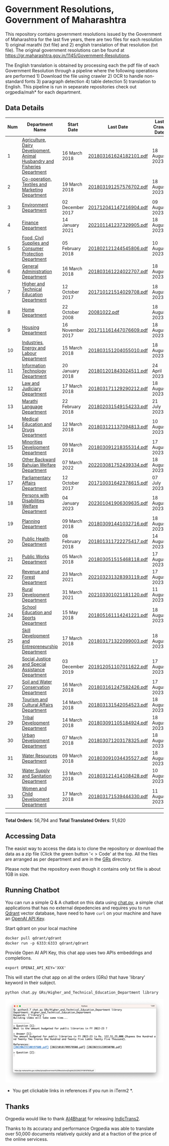 # Government Resolutions, Government of Maharashtra

This repository contains government resolutions issued by the Government of Maharashtra for the last five years, there are two files for each resolution 1) original marathi (txt file) and 2) english translation of that resolution (txt file). The original government resolutions can be found at https://gr.maharashtra.gov.in/1145/Government-Resolutions.


The English translation is obtained by processing each the pdf file of each Government Resolution through a pipeline where the following operations are performed 1) Download the file using crawler 2) OCR to handle non-standard fonts 3) paragraph detection 4) table  detection 5) translation to English. This pipeline is run in sepearate repositories check out orgpedia/mah* for each department.


## Data Details

| Num | Department Name | Start Date | Last Date | Last Crawl Date | # Marathi Orders | # Translated Orders | Starting Order | Last Order |
| --- | --------------- | ---------- | --------- | --------------- | ---------------- | ------------------- | -------------- | ---------- |
| 1 | [Agriculture, Dairy Development, Animal Husbandry and Fisheries Department](GRs/Agriculture,_Dairy_Development,_Animal_Husbandry_and_Fisheries_Department) | 16 March 2018 | [201803161624182101.pdf](https://gr.maharashtra.gov.in/Site/Upload/Government%20Resolutions/English/201803161624182101.pdf) | 18 August 2023 | [202308181441521401.pdf](https://gr.maharashtra.gov.in/Site/Upload/Government%20Resolutions/English/202308181441521401.pdf) | 19-Aug-2023 | 3426 | 3366 |
| 2 | [Co-operation, Textiles and Marketing Department](GRs/Co-operation,_Textiles_and_Marketing_Department) | 19 March 2018 | [201803191257576702.pdf](https://gr.maharashtra.gov.in/Site/Upload/Government%20Resolutions/English/201803191257576702.pdf) | 18 August 2023 | [202308181728344702.pdf](https://gr.maharashtra.gov.in/Site/Upload/Government%20Resolutions/English/202308181728344702.pdf) | 19-Aug-2023 | 2140 | 2102 |
| 3 | [Environment Department](GRs/Environment_Department) | 02 December 2017 | [201712041147216904.pdf](https://gr.maharashtra.gov.in/Site/Upload/Government%20Resolutions/English/201712041147216904.pdf) | 09 August 2023 | [202308091733165604.pdf](https://gr.maharashtra.gov.in/Site/Upload/Government%20Resolutions/English/202308091733165604.pdf) | 12-Aug-2023 | 301 | 294 |
| 4 | [Finance Department](GRs/Finance_Department) | 14 January 2021 | [202101141237329905.pdf](https://gr.maharashtra.gov.in/Site/Upload/Government%20Resolutions/English/202101141237329905.pdf) | 18 August 2023 | [202308181158182605.pdf](https://gr.maharashtra.gov.in/Site/Upload/Government%20Resolutions/English/202308181158182605.pdf) | 19-Aug-2023 | 542 | 537 |
| 5 | [Food, Civil Supplies and Consumer Protection Department](GRs/Food,_Civil_Supplies_and_Consumer_Protection_Department) | 05 February 2018 | [201802121244545806.pdf](https://gr.maharashtra.gov.in/Site/Upload/Government%20Resolutions/English/201802121244545806.pdf) | 10 August 2023 | [202308101808242706.pdf](https://gr.maharashtra.gov.in/Site/Upload/Government%20Resolutions/English/202308101808242706.pdf) | 12-Aug-2023 | 860 | 852 |
| 6 | [General Administration Department](GRs/General_Administration_Department) | 16 March 2018 | [201803161224022707.pdf](https://gr.maharashtra.gov.in/Site/Upload/Government%20Resolutions/English/201803161224022707.pdf) | 18 August 2023 | [202308181535038707.pdf](https://gr.maharashtra.gov.in/Site/Upload/Government%20Resolutions/English/202308181535038707.pdf) | 19-Aug-2023 | 3787 | 3768 |
| 7 | [Higher and Technical Education Department](GRs/Higher_and_Technical_Education_Department) | 12 October 2017 | [201710121514029708.pdf](https://gr.maharashtra.gov.in/Site/Upload/Government%20Resolutions/English/201710121514029708.pdf) | 18 August 2023 | [202308181207577608.pdf](https://gr.maharashtra.gov.in/Site/Upload/Government%20Resolutions/English/202308181207577608.pdf) | 19-Aug-2023 | 2194 | 2172 |
| 8 | [Home Department](GRs/Home_Department) | 22 October 2008 | [20081022.pdf](https://gr.maharashtra.gov.in/Site/Upload/Government%20Resolutions/English/20081022.pdf) | 18 August 2023 | [202308181720176229.pdf](https://gr.maharashtra.gov.in/Site/Upload/Government%20Resolutions/English/202308181720176229.pdf) | 19-Aug-2023 | 7838 | 3294 |
| 9 | [Housing Department](GRs/Housing_Department) | 16 November 2017 | [201711161447076609.pdf](https://gr.maharashtra.gov.in/Site/Upload/Government%20Resolutions/English/201711161447076609.pdf) | 18 August 2023 | [202308181802054109.pdf](https://gr.maharashtra.gov.in/Site/Upload/Government%20Resolutions/English/202308181802054109.pdf) | 19-Aug-2023 | 308 | 304 |
| 10 | [Industries, Energy and Labour Department](GRs/Industries,_Energy_and_Labour_Department) | 15 March 2018 | [201803151204055010.pdf](https://gr.maharashtra.gov.in/Site/Upload/Government%20Resolutions/English/201803151204055010.pdf) | 18 August 2023 | [202308181743343010.pdf](https://gr.maharashtra.gov.in/Site/Upload/Government%20Resolutions/English/202308181743343010.pdf) | 19-Aug-2023 | 1603 | 1598 |
| 11 | [Information Technology Department](GRs/Information_Technology_Department) | 20 January 2018 | [201801201843024511.pdf](https://gr.maharashtra.gov.in/Site/Upload/Government%20Resolutions/English/201801201843024511.pdf) | 24 April 2023 | [202304241816282211.pdf](https://gr.maharashtra.gov.in/Site/Upload/Government%20Resolutions/English/202304241816282211.pdf) | 28-May-2023 | 107 | 107 |
| 12 | [Law and Judiciary Department](GRs/Law_and_Judiciary_Department) | 17 March 2018 | [201803171129290212.pdf](https://gr.maharashtra.gov.in/Site/Upload/Government%20Resolutions/English/201803171129290212.pdf) | 18 August 2023 | [202308181724070012.pdf](https://gr.maharashtra.gov.in/Site/Upload/Government%20Resolutions/English/202308181724070012.pdf) | 19-Aug-2023 | 1538 | 1523 |
| 13 | [Marathi Language Department](GRs/Marathi_Language_Department) | 22 February 2018 | [201802031549154233.pdf](https://gr.maharashtra.gov.in/Site/Upload/Government%20Resolutions/English/201802031549154233.pdf) | 21 July 2023 | [202307211300189433.pdf](https://gr.maharashtra.gov.in/Site/Upload/Government%20Resolutions/English/202307211300189433.pdf) | 21-Jul-2023 | 290 | 288 |
| 14 | [Medical Education and Drugs Department](GRs/Medical_Education_and_Drugs_Department) | 12 March 2018 | [201803121137094813.pdf](https://gr.maharashtra.gov.in/Site/Upload/Government%20Resolutions/English/201803121137094813.pdf) | 10 August 2023 | [202308101745491413.pdf](https://gr.maharashtra.gov.in/Site/Upload/Government%20Resolutions/English/202308101745491413.pdf) | 13-Aug-2023 | 885 | 841 |
| 15 | [Minorities Development Department](GRs/Minorities_Development_Department) | 09 March 2018 | [201803091218355314.pdf](https://gr.maharashtra.gov.in/Site/Upload/Government%20Resolutions/English/201803091218355314.pdf) | 17 August 2023 | [202308171306488014.pdf](https://gr.maharashtra.gov.in/Site/Upload/Government%20Resolutions/English/202308171306488014.pdf) | 19-Aug-2023 | 806 | 802 |
| 16 | [Other Backward Bahujan Welfare Department](GRs/Other_Backward_Bahujan_Welfare_Department) | 07 March 2022 | [202203081752439334.pdf](https://gr.maharashtra.gov.in/Site/Upload/Government%20Resolutions/English/202203081752439334.pdf) | 18 August 2023 | [202308181715074134.pdf](https://gr.maharashtra.gov.in/Site/Upload/Government%20Resolutions/English/202308181715074134.pdf) | 19-Aug-2023 | 305 | 304 |
| 17 | [Parliamentary Affairs Department](GRs/Parliamentary_Affairs_Department) | 12 October 2017 | [201710031642378615.pdf](https://gr.maharashtra.gov.in/Site/Upload/Government%20Resolutions/English/201710031642378615.pdf) | 07 July 2023 | [202307071223304115.pdf](https://gr.maharashtra.gov.in/Site/Upload/Government%20Resolutions/English/202307071223304115.pdf) | 09-Jul-2023 | 101 | 101 |
| 18 | [Persons with Disabilities Welfare Department](GRs/Persons_with_Disabilities_Welfare_Department) | 04 January 2023 | [202301041906309635.pdf](https://gr.maharashtra.gov.in/Site/Upload/Government%20Resolutions/English/202301041906309635.pdf) | 18 August 2023 | [202308181210141235.pdf](https://gr.maharashtra.gov.in/Site/Upload/Government%20Resolutions/English/202308181210141235.pdf) | 19-Aug-2023 | 22 | 22 |
| 19 | [Planning Department](GRs/Planning_Department) | 09 March 2018 | [201803091441032716.pdf](https://gr.maharashtra.gov.in/Site/Upload/Government%20Resolutions/English/201803091441032716.pdf) | 18 August 2023 | [202308181806284216.pdf](https://gr.maharashtra.gov.in/Site/Upload/Government%20Resolutions/English/202308181806284216.pdf) | 19-Aug-2023 | 1295 | 1276 |
| 20 | [Public Health Department](GRs/Public_Health_Department) | 08 February 2018 | [201801311722275417.pdf](https://gr.maharashtra.gov.in/Site/Upload/Government%20Resolutions/English/201801311722275417.pdf) | 14 August 2023 | [202308141228369017.pdf](https://gr.maharashtra.gov.in/Site/Upload/Government%20Resolutions/English/202308141228369017.pdf) | 19-Aug-2023 | 4872 | 4835 |
| 21 | [Public Works Department](GRs/Public_Works_Department) | 05 March 2018 | [201803051515468118.pdf](https://gr.maharashtra.gov.in/Site/Upload/Government%20Resolutions/English/201803051515468118.pdf) | 17 August 2023 | [202308171701270918.pdf](https://gr.maharashtra.gov.in/Site/Upload/Government%20Resolutions/English/202308171701270918.pdf) | 19-Aug-2023 | 2744 | 2735 |
| 22 | [Revenue and Forest Department](GRs/Revenue_and_Forest_Department) | 23 March 2021 | [202103231328393119.pdf](https://gr.maharashtra.gov.in/Site/Upload/Government%20Resolutions/English/202103231328393119.pdf) | 17 August 2023 | [202308181153070519.pdf](https://gr.maharashtra.gov.in/Site/Upload/Government%20Resolutions/English/202308181153070519.pdf) | 19-Aug-2023 | 2306 | 2281 |
| 23 | [Rural Development Department](GRs/Rural_Development_Department) | 31 March 2021 | [202103301021181120.pdf](https://gr.maharashtra.gov.in/Site/Upload/Government%20Resolutions/English/202103301021181120.pdf) | 11 August 2023 | [202308111214039420.pdf](https://gr.maharashtra.gov.in/Site/Upload/Government%20Resolutions/English/202308111214039420.pdf) | 13-Aug-2023 | 1137 | 1021 |
| 24 | [School Education and Sports Department](GRs/School_Education_and_Sports_Department) | 15 May 2018 | [201805161114241221.pdf](https://gr.maharashtra.gov.in/Site/Upload/Government%20Resolutions/English/201805161114241221.pdf) | 18 August 2023 | [202308181821312521.pdf](https://gr.maharashtra.gov.in/Site/Upload/Government%20Resolutions/English/202308181821312521.pdf) | 19-Aug-2023 | 3070 | 3052 |
| 25 | [Skill Development and Entrepreneurship Department](GRs/Skill_Development_and_Entrepreneurship_Department) | 17 March 2018 | [201803171322099003.pdf](https://gr.maharashtra.gov.in/Site/Upload/Government%20Resolutions/English/201803171322099003.pdf) | 18 August 2023 | [202308181308172603.pdf](https://gr.maharashtra.gov.in/Site/Upload/Government%20Resolutions/English/202308181308172603.pdf) | 19-Aug-2023 | 805 | 803 |
| 26 | [Social Justice and Special Assistance Department](GRs/Social_Justice_and_Special_Assistance_Department) | 03 December 2019 | [201912051107011622.pdf](https://gr.maharashtra.gov.in/Site/Upload/Government%20Resolutions/English/201912051107011622.pdf) | 17 August 2023 | [202308171241103122.pdf](https://gr.maharashtra.gov.in/Site/Upload/Government%20Resolutions/English/202308171241103122.pdf) | 19-Aug-2023 | 1073 | 1070 |
| 27 | [Soil and Water Conservation Department](GRs/Soil_and_Water_Conservation_Department) | 16 March 2018 | [201803161247582426.pdf](https://gr.maharashtra.gov.in/Site/Upload/Government%20Resolutions/English/201803161247582426.pdf) | 17 August 2023 | [202308171445134326.pdf](https://gr.maharashtra.gov.in/Site/Upload/Government%20Resolutions/English/202308171445134326.pdf) | 19-Aug-2023 | 1707 | 1631 |
| 28 | [Tourism and Cultural Affairs Department](GRs/Tourism_and_Cultural_Affairs_Department) | 14 March 2018 | [201803131542054523.pdf](https://gr.maharashtra.gov.in/Site/Upload/Government%20Resolutions/English/201803131542054523.pdf) | 18 August 2023 | [202308181107215623.pdf](https://gr.maharashtra.gov.in/Site/Upload/Government%20Resolutions/English/202308181107215623.pdf) | 19-Aug-2023 | 728 | 721 |
| 29 | [Tribal Development Department](GRs/Tribal_Development_Department) | 14 March 2018 | [201803091105184924.pdf](https://gr.maharashtra.gov.in/Site/Upload/Government%20Resolutions/English/201803091105184924.pdf) | 18 August 2023 | [202308171708014024.pdf](https://gr.maharashtra.gov.in/Site/Upload/Government%20Resolutions/English/202308171708014024.pdf) | 19-Aug-2023 | 1612 | 1592 |
| 30 | [Urban Development Department](GRs/Urban_Development_Department) | 07 March 2018 | [201803071203178325.pdf](https://gr.maharashtra.gov.in/Site/Upload/Government%20Resolutions/English/201803071203178325.pdf) | 18 August 2023 | [202308181520460025.pdf](https://gr.maharashtra.gov.in/Site/Upload/Government%20Resolutions/English/202308181520460025.pdf) | 19-Aug-2023 | 1982 | 1978 |
| 31 | [Water Resources Department](GRs/Water_Resources_Department) | 09 March 2018 | [201803091034435527.pdf](https://gr.maharashtra.gov.in/Site/Upload/Government%20Resolutions/English/201803091034435527.pdf) | 18 August 2023 | [202308181737521727.pdf](https://gr.maharashtra.gov.in/Site/Upload/Government%20Resolutions/English/202308181737521727.pdf) | 19-Aug-2023 | 2226 | 2218 |
| 32 | [Water Supply and Sanitation Department](GRs/Water_Supply_and_Sanitation_Department) | 13 March 2018 | [201803121414108428.pdf](https://gr.maharashtra.gov.in/Site/Upload/Government%20Resolutions/English/201803121414108428.pdf) | 10 August 2023 | [202308101212041828.pdf](https://gr.maharashtra.gov.in/Site/Upload/Government%20Resolutions/English/202308101212041828.pdf) | 13-Aug-2023 | 3101 | 3069 |
| 33 | [Women and Child Development Department](GRs/Women_and_Child_Development_Department) | 17 March 2018 | [201803171539444330.pdf](https://gr.maharashtra.gov.in/Site/Upload/Government%20Resolutions/English/201803171539444330.pdf) | 11 August 2023 | [202308111710592630.pdf](https://gr.maharashtra.gov.in/Site/Upload/Government%20Resolutions/English/202308111710592630.pdf) | 19-Aug-2023 | 1083 | 1063 |
----------------------------------------------------------------------------------------------------

**Total Orders**: 56,794 and **Total Translated Orders**: 51,620
## Accessing Data

The easist way to access the data is to clone the repository or download the data as a zip file (Click the green button '< > Code' at the top. All the files are arranged as per department and are in the [GRs](GRs) directory.

Please note that the repository even though it contains only txt file is about 1GB in size.

## Running Chatbot

You can run a simple Q & A chatbot on this data using [chat.py](chat.py), a simple chat applications that has no external depedencies and requires you to run [Qdrant](https://qdrant.tech/) vector database, have need to have `curl` on your machine and have an [OpenAI API Key](https://help.openai.com/en/articles/4936850-where-do-i-find-my-secret-api-key).

Start qdrant on your local machine
```shell
docker pull qdrant/qdrant
docker run -p 6333:6333 qdrant/qdrant
```

Provide Open AI API Key, this chat app uses two APIs embeddings and completions.
```shell
export OPENAI_API_KEY='XXX'
```

This will start the chat app on all the orders (GRs) that have 'library' keyword in their subject.

```shell
python chat.py GRs/Higher_and_Technical_Education_Department library
```

![screenshot of running chat.py](screenshot.png)

* You get clickable links in references if you run in iTerm2 *.

## Thanks

Orgpedia would like to thank [AI4Bharat](https://ai4bharat.iitm.ac.in/) for releasing [IndicTrans2](https://github.com/AI4Bharat/IndicTrans2).

Thanks to its accuracy and performance Orgpedia was able to translate over 50,000 documents relatively quickly and at a fraction of the price of the online servicess.











